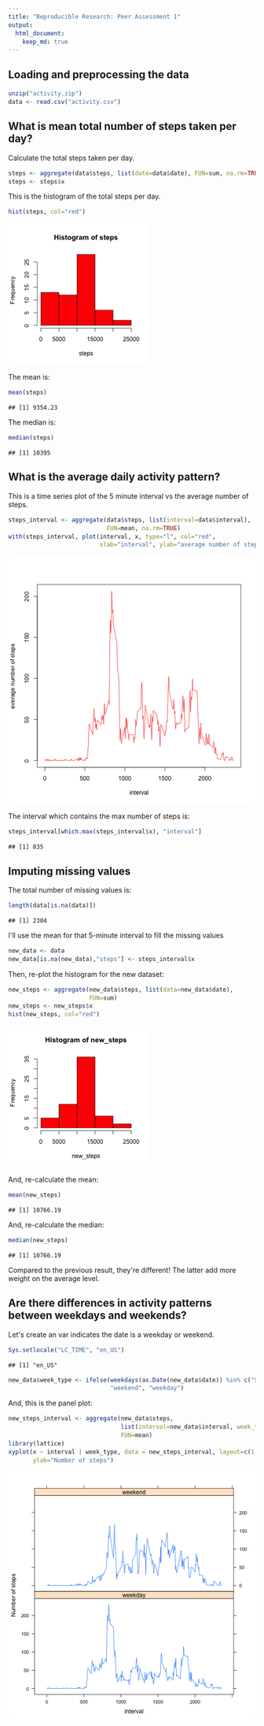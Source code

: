 ```yaml
---
title: "Reproducible Research: Peer Assessment 1"
output: 
  html_document:
    keep_md: true
---
```



## Loading and preprocessing the data

```r
unzip("activity.zip")
data <- read.csv("activity.csv")
```


## What is mean total number of steps taken per day?
Calculate the total steps taken per day.

```r
steps <- aggregate(data$steps, list(date=data$date), FUN=sum, na.rm=TRUE)
steps <- steps$x
```
This is the histogram of the total steps per day.  

```r
hist(steps, col="red")
```

![plot of chunk unnamed-chunk-3](figure/unnamed-chunk-3-1.png) 

The mean is:

```r
mean(steps)
```

```
## [1] 9354.23
```
The median is:

```r
median(steps)
```

```
## [1] 10395
```

## What is the average daily activity pattern?
This is a time series plot of the 5 minute interval vs the 
average number of steps.

```r
steps_interval <- aggregate(data$steps, list(interval=data$interval), 
                            FUN=mean, na.rm=TRUE)
with(steps_interval, plot(interval, x, type="l", col="red",
                          xlab="interval", ylab="average number of steps"))
```

![plot of chunk unnamed-chunk-6](figure/unnamed-chunk-6-1.png) 

The interval which contains the max number of steps is:

```r
steps_interval[which.max(steps_interval$x), "interval"]
```

```
## [1] 835
```

## Imputing missing values
The total number of missing values is:

```r
length(data[is.na(data)])
```

```
## [1] 2304
```
I'll use the mean for that 5-minute interval to fill the missing values

```r
new_data <- data
new_data[is.na(new_data),"steps"] <- steps_interval$x
```
Then, re-plot the histogram for the new dataset:

```r
new_steps <- aggregate(new_data$steps, list(data=new_data$date),
                       FUN=sum)
new_steps <- new_steps$x
hist(new_steps, col="red")
```

![plot of chunk unnamed-chunk-10](figure/unnamed-chunk-10-1.png) 

And, re-calculate the mean:

```r
mean(new_steps)
```

```
## [1] 10766.19
```
And, re-calculate the median:

```r
median(new_steps)
```

```
## [1] 10766.19
```

Compared to the previous result, they're different! The latter add more weight on
the average level.

## Are there differences in activity patterns between weekdays and weekends?
Let's create an var indicates the date is a weekday or weekend.

```r
Sys.setlocale("LC_TIME", "en_US")
```

```
## [1] "en_US"
```

```r
new_data$week_type <- ifelse(weekdays(as.Date(new_data$date)) %in% c("Saturday", "Sunday"),
                             "weekend", "weekday")
```
And, this is the panel plot:

```r
new_steps_interval <- aggregate(new_data$steps, 
                                list(interval=new_data$interval, week_type=new_data$week_type),
                                FUN=mean)
library(lattice)
xyplot(x ~ interval | week_type, data = new_steps_interval, layout=c(1,2), type="l",
       ylab="Number of steps")
```

![plot of chunk unnamed-chunk-14](figure/unnamed-chunk-14-1.png) 
